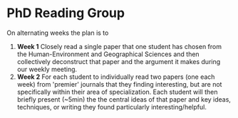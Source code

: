 # PhD Reading Group


On alternating weeks the plan is to 
1. **Week 1** Closely read a single paper that one student has chosen from the Human-Environment and Geographical Sciences and then collectively deconstruct that paper and the argument it makes during our weekly meeting.  
2. **Week 2** For each student to individually read two papers (one each week) from 'premier' journals that they finding interesting, but are not specifically within their area of specialization. Each student will then briefly present (~5min) the the central ideas of that paper and key ideas, techniques, or writing they found particularly interesting/helpful. 
